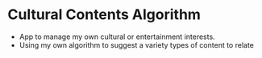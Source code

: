 # Cultural Contents Algorithm


- App to manage my own cultural or entertainment interests.
- Using my own algorithm to suggest a variety types of content to relate
